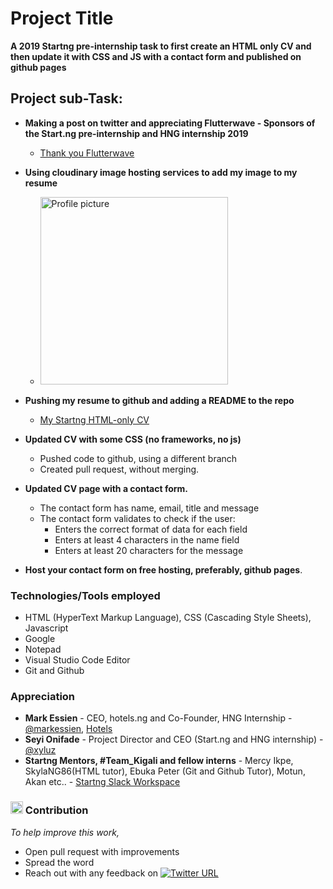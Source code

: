 # Project Title

**A 2019 Startng pre-internship task to first create an HTML only CV and then update it with CSS and JS with a contact form and published on github pages**

## Project sub-Task:

* **Making a post on twitter and appreciating Flutterwave - Sponsors of the Start.ng pre-internship and HNG internship 2019**
     * <a href= "https://twitter.com/davidjnr2/status/1164935567819313152"> Thank you Flutterwave </a>

* **Using cloudinary image hosting services to add my image to my resume** 
     * <img src = "https://res.cloudinary.com/davidjnr2/image/upload/v1566746298/Deejay_nydsty.jpg" width="300" height="300" alt="Profile picture">
  
* **Pushing my resume to github and adding a README to the repo**
    * <a href = "https://github.com/davidjnr2/Startng-HTML-only-CV"> My Startng HTML-only CV </a>
     
* **Updated CV with some CSS (no frameworks, no js)**
    * Pushed code to github, using a different branch
    * Created pull request, without merging.
    
* **Updated CV page with a contact form.**
    * The contact form has name, email, title and message
    * The contact form validates to check if the user:
        * Enters the correct format of data for each field
        * Enters at least 4 characters in the name field
        * Enters at least 20 characters for the message
  
* **Host your contact form on free hosting, preferably, github pages**.

### Technologies/Tools employed
  * HTML (HyperText Markup Language), CSS (Cascading Style Sheets), Javascript 
  * Google
  * Notepad 
  * Visual Studio Code Editor
  * Git and Github
  

### Appreciation
  * **Mark Essien** - CEO, hotels.ng and Co-Founder, HNG Internship - <a href ="https://twitter.com/markessien"> @markessien</a>, <a href = "https://hotels.ng">Hotels</a>
  * **Seyi Onifade** - Project Director and CEO (Start.ng and HNG internship) - <a href ="https://twitter.com/xyluz">@xyluz</a>
  * **Startng Mentors, #Team_Kigali and fellow interns** - Mercy Ikpe, SkylaNG86(HTML tutor), Ebuka Peter (Git and Github Tutor), Motun, Akan etc.. - <a href = "https://startng.slack.com"> Startng Slack Workspace </a>

### <g-emoji class="g-emoji" alias="raised_hands" fallback-src="https://github.githubassets.com/images/icons/emoji/unicode/1f64c.png"><img class="emoji" alt="raised_hands" height="20" width="20" src="https://github.githubassets.com/images/icons/emoji/unicode/1f64c.png"></g-emoji> Contribution
 *To help improve this work,* 
   * Open pull request with improvements
   * Spread the word
   * Reach out with any feedback on <a href="https://twitter.com/davidjnr2" rel="nofollow"><img src= "https://user-images.githubusercontent.com/25167635/63774673-a991ba80-c8d5-11e9-99c9-3cb64201e5cc.JPG" alt="Twitter URL" data-canonical-src="https://img.shields.io/twitter/url/https/twitter.com/davidjnr2.svg?style=social&amp;label=Follow%20%40davidjnr2" style="max-width:100%;"></a>

